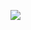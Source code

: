 ![](https://raw.githubusercontent.com/martinschimak/flowlang/master/transform/src/test/resources/PaymentRetrievalStep6.svg?token=ABmmDxuaK17uKqCs4yLOi8mXG7bTi2B1ks5cB_klwA%3D%3D&sanitize=true)
